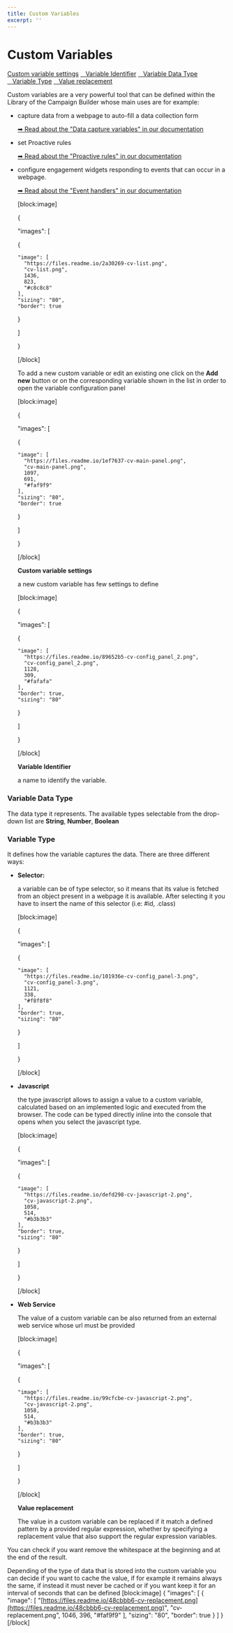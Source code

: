 ```yaml
---
title: Custom Variables
excerpt: ''
---
```


# Custom Variables

[Custom variable settings](custom-variables.md#section--custom-variable-settings-) [   Variable Identifier](custom-variables.md#section--variable-identifier-) [   Variable Data Type](custom-variables.md#section--variable-data-type-) [   Variable Type](custom-variables.md#section--variable-type-) [   Value replacement](custom-variables.md#section--value-replacement-)   


Custom variables are a very powerful tool that can be defined within the Library of the Campaign Builder whose main uses are for example:

* capture data from a webpage to auto-fill a data collection form

  [➡ Read about the "Data capture variables" in our documentation](doc:vcb-data-collection#section--automatic-filling-)

* set Proactive rules

  [➡ Read about the "Proactive rules" in our documentation](doc:vcb-web-engagement-widgets#section--proactive-rules-)

* configure engagement widgets responding to events that can occur in a webpage.

  [➡ Read about the "Event handlers" in our documentation](doc:vcb-event-handlers)

  \[block:image\]

  {

  "images": \[

    {

  ```text
  "image": [
    "https://files.readme.io/2a30269-cv-list.png",
    "cv-list.png",
    1436,
    823,
    "#c8c8c8"
  ],
  "sizing": "80",
  "border": true
  ```

    }

  \]

  }

  \[/block\]

  To add a new custom variable or edit an existing one click on the **Add new** button or on the corresponding variable shown in the list in order to open the variable configuration panel

  \[block:image\]

  {

  "images": \[

    {

  ```text
  "image": [
    "https://files.readme.io/1ef7637-cv-main-panel.png",
    "cv-main-panel.png",
    1097,
    691,
    "#faf9f9"
  ],
  "sizing": "80",
  "border": true
  ```

    }

  \]

  }

  \[/block\]

  **Custom variable settings**

  a new custom variable has few settings to define

  \[block:image\]

  {

  "images": \[

    {

  ```text
  "image": [
    "https://files.readme.io/89652b5-cv-config_panel_2.png",
    "cv-config_panel_2.png",
    1128,
    309,
    "#fafafa"
  ],
  "border": true,
  "sizing": "80"
  ```

    }

  \]

  }

  \[/block\]

  **Variable Identifier**

  a name to identify the variable. 

### **Variable Data Type**

The data type it represents. The available types selectable from the drop-down list are **String**, **Number**, **Boolean**

### **Variable Type**

It defines how the variable captures the data. There are three different ways:

* **Selector:**

  a variable can be of type selector, so it means that its value is fetched from an object present in a webpage it is available. After selecting it you have to insert the name of this selector \(i.e: \#id, .class\)

  \[block:image\]

  {

  "images": \[

    {

  ```text
  "image": [
    "https://files.readme.io/101936e-cv-config_panel-3.png",
    "cv-config_panel-3.png",
    1121,
    338,
    "#f8f8f8"
  ],
  "border": true,
  "sizing": "80"
  ```

    }

  \]

  }

  \[/block\]

* **Javascript**

  the type javascript allows to assign a value to a custom variable, calculated based on an implemented logic and executed from the browser. The code can be typed directly inline into the console that opens when you select the javascript type.

  \[block:image\]

  {

  "images": \[

    {

  ```text
  "image": [
    "https://files.readme.io/defd298-cv-javascript-2.png",
    "cv-javascript-2.png",
    1058,
    514,
    "#b3b3b3"
  ],
  "border": true,
  "sizing": "80"
  ```

    }

  \]

  }

  \[/block\]

* **Web Service**

  The value of a custom variable can be also returned from an external web service whose url must be provided

  \[block:image\]

  {

  "images": \[

    {

  ```text
  "image": [
    "https://files.readme.io/99cfcbe-cv-javascript-2.png",
    "cv-javascript-2.png",
    1058,
    514,
    "#b3b3b3"
  ],
  "border": true,
  "sizing": "80"
  ```

    }

  \]

  }

  \[/block\]

  **Value replacement**

  The value in a custom variable can be replaced if it match a defined pattern by a provided regular expression, whether by specifying a replacement value that also support the regular expression variables.

You can check if you want remove the whitespace at the beginning and at the end of the result.

Depending of the type of data that is stored into the custom variable you can decide if you want to cache the value, if for example it remains always the same, if instead it must never be cached or if you want keep it for an interval of seconds that can be defined \[block:image\] { "images": \[ { "image": \[ "[https://files.readme.io/48cbbb6-cv-replacement.png](https://files.readme.io/48cbbb6-cv-replacement.png)", "cv-replacement.png", 1046, 396, "\#faf9f9" \], "sizing": "80", "border": true } \] } \[/block\]

